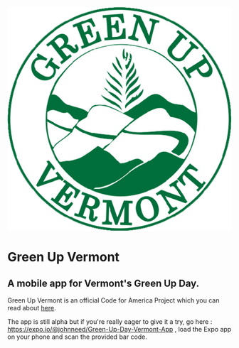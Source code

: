 
![Alt](./assets/images/app.png "Green Up Vermont Logo")
# Green Up Vermont
## A mobile app for Vermont's Green Up Day.
Green Up Vermont is an official Code for America Project which you can read about [here](http://codeforbtv.org/projects/greenup-app).

The app is still alpha but if you're really eager to give it a try, go here : https://expo.io/@johnneed/Green-Up-Day-Vermont-App , load the Expo app on your phone and scan the provided bar code.

